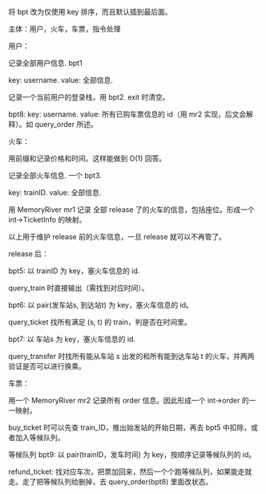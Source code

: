 将 bpt 改为仅使用 key 排序，而且默认插到最后面。

主体：用户，火车，车票，指令处理

用户：

记录全部用户信息. bpt1

key: username. value: 全部信息.

记录一个当前用户的登录栈，用 bpt2. exit 时清空。

bpt8: key: username. value: 所有已购车票信息的 id（用 mr2 实现，后文会解释）。如 query_order 所述。

火车：

用前缀和记录价格和时间。这样能做到 O(1) 回答。

记录全部火车信息. 一个 bpt3.

key: trainID. value: 全部信息.

用 MemoryRiver mr1 记录 全部 release 了的火车的信息，包括座位。形成一个 int->TicketInfo 的映射。

以上用于维护 release 前的火车信息，一旦 release 就可以不再管了。

release 后：

bpt5: 以 trainID 为 key，塞火车信息的 id.

query_train 时直接输出（需找到对应时间）。

bpt6: 以 pair(发车站s, 到达站t) 为 key，塞火车信息的 id。

query_ticket 找所有满足 (s, t) 的 train，判是否在时间里。

bpt7: 以 车站s 为 key，塞火车信息的 id.

query_transfer 时找所有能从车站 s 出发的和所有能到达车站 t 的火车，并两两验证是否可以进行换乘。

车票：

用一个 MemoryRiver mr2 记录所有 order 信息。因此形成一个 int->order 的一一映射。

buy_ticket 时可以先查 train_ID，推出始发站的开始日期，再去 bpt5 中扣除，或者加入等候队列。

等候队列 bpt9: 以 pair(trainID，发车时间) 为 key，按顺序记录等候队列的 id。

refund_ticket: 找对应车次，把票加回来，然后一个个跑等候队列，如果能走就走。走了把等候队列给删掉，去 query_order(bpt8) 里面改状态。